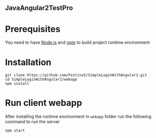 ## JavaAngular2TestPro ##

# Prerequisites
You need to have [Node.js](http://www.nodejs.org) and [npm](http://www.npmjs.com) to build project runtime environment

# Installation

```
git clone https://github.com/FestinaI/SimpleLoginWithAngular2.git
cd SimpleLoginWithAngular2/webapp
npm install
```

# Run client webapp
After installing the runtime environment in `webapp` folder run the following command to run the server

```
npm start
```